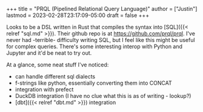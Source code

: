 +++
title = "PRQL (Pipelined Relational Query Language)"
author = ["Justin"]
lastmod = 2023-02-28T23:17:09-05:00
draft = false
+++

Looks to be a DSL written in Rust that compiles the syntax into [SQL]({{< relref "sql.md" >}}). Their
github repo is at <https://github.com/prql/prql>. I've never had -terrible-
difficulty writing SQL, but I feel like this might be useful for complex
queries. There's some interesting interop with Python and Jupyter and it'd be
neat to try out.

At a glance, some neat stuff I've noticed:

-   can handle different sql dialects
-   f-strings like python, essentially converting them into CONCAT
-   integration with prefect
-   DuckDB integration (I have no clue what this is as of writing - lookup?)
-   [dbt]({{< relref "dbt.md" >}}) integration
